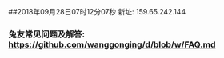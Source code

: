 ##2018年09月28日07时12分07秒 新址: 159.65.242.144
### 兔友常见问题及解答: https://github.com/wanggonging/d/blob/w/FAQ.md
